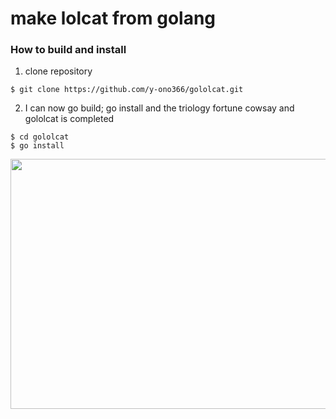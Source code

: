 # make lolcat from golang

### How to build and install
1. clone repository
```
$ git clone https://github.com/y-ono366/gololcat.git
```
2. I can now go build; go install and the triology fortune cowsay and gololcat is completed
```
$ cd gololcat
$ go install
```
<p align="center">
  <img src="https://github.com/y-ono366/gololcat/blob/images/captcha.PNG" width="600" height="400" />
</p>
